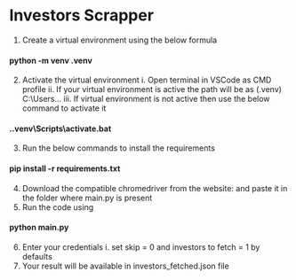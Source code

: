# Investors Scrapper

1. Create a virtual environment using the below formula

#### python -m venv .venv

2. Activate the virtual environment
   i. Open terminal in VSCode as CMD profile
   ii. If your virtual environment is active the path will be as (.venv) C:\Users\...
   iii. If virtual environment is not active then use the below command to activate it

#### .\.venv\Scripts\activate.bat

3. Run the below commands to install the requirements

#### pip install -r requirements.txt

4. Download the compatible chromedriver from the website: and paste it in the folder where main.py is present
5. Run the code using

#### python main.py

6. Enter your credentials
   i. set skip = 0 and investors to fetch = 1 by defaults
7. Your result will be available in investors_fetched.json file
